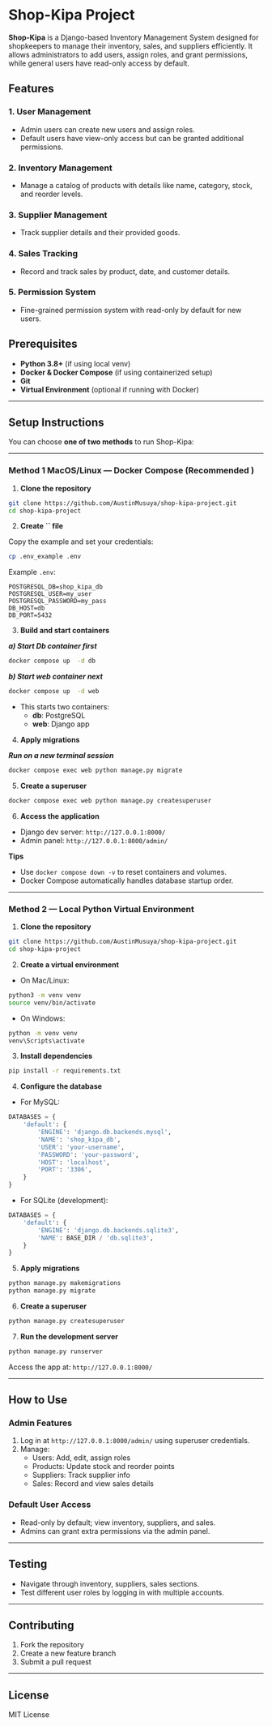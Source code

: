 # Shop-Kipa Project

**Shop-Kipa** is a Django-based Inventory Management System designed for shopkeepers to manage their inventory, sales, and suppliers efficiently. It allows administrators to add users, assign roles, and grant permissions, while general users have read-only access by default.

## Features

### 1. **User Management**

- Admin users can create new users and assign roles.
- Default users have view-only access but can be granted additional permissions.

### 2. **Inventory Management**

- Manage a catalog of products with details like name, category, stock, and reorder levels.

### 3. **Supplier Management**

- Track supplier details and their provided goods.

### 4. **Sales Tracking**

- Record and track sales by product, date, and customer details.

### 5. **Permission System**

- Fine-grained permission system with read-only by default for new users.

## Prerequisites

- **Python 3.8+** (if using local venv)
- **Docker & Docker Compose** (if using containerized setup)
- **Git**
- **Virtual Environment** (optional if running with Docker)

---

## Setup Instructions

You can choose **one of two methods** to run Shop-Kipa:

---

### **Method 1 MacOS/Linux — Docker Compose (Recommended )**

1. **Clone the repository**

```bash
git clone https://github.com/AustinMusuya/shop-kipa-project.git
cd shop-kipa-project
```

2. **Create **``** file**

Copy the example and set your credentials:

```bash
cp .env_example .env
```

Example `.env`:

```env
POSTGRESQL_DB=shop_kipa_db
POSTGRESQL_USER=my_user
POSTGRESQL_PASSWORD=my_pass
DB_HOST=db
DB_PORT=5432
```

3. **Build and start containers**

**_a) Start Db container first_**

```bash
docker compose up  -d db
```

**_b) Start web container next_**

```bash
docker compose up  -d web
```

- This starts two containers:
  - **db**: PostgreSQL
  - **web**: Django app

4. **Apply migrations**

**_Run on a new terminal session_**

```bash
docker compose exec web python manage.py migrate
```

5. **Create a superuser**

```bash
docker compose exec web python manage.py createsuperuser
```

6. **Access the application**

- Django dev server: `http://127.0.0.1:8000/`
- Admin panel: `http://127.0.0.1:8000/admin/`

**Tips**

- Use `docker compose down -v` to reset containers and volumes.
- Docker Compose automatically handles database startup order.

---

### **Method 2 — Local Python Virtual Environment**

1. **Clone the repository**

```bash
git clone https://github.com/AustinMusuya/shop-kipa-project.git
cd shop-kipa-project
```

2. **Create a virtual environment**

- On Mac/Linux:

```bash
python3 -m venv venv
source venv/bin/activate
```

- On Windows:

```bash
python -m venv venv
venv\Scripts\activate
```

3. **Install dependencies**

```bash
pip install -r requirements.txt
```

4. **Configure the database**

- For MySQL:

```python
DATABASES = {
    'default': {
        'ENGINE': 'django.db.backends.mysql',
        'NAME': 'shop_kipa_db',
        'USER': 'your-username',
        'PASSWORD': 'your-password',
        'HOST': 'localhost',
        'PORT': '3306',
    }
}
```

- For SQLite (development):

```python
DATABASES = {
    'default': {
        'ENGINE': 'django.db.backends.sqlite3',
        'NAME': BASE_DIR / 'db.sqlite3',
    }
}
```

5. **Apply migrations**

```bash
python manage.py makemigrations
python manage.py migrate
```

6. **Create a superuser**

```bash
python manage.py createsuperuser
```

7. **Run the development server**

```bash
python manage.py runserver
```

Access the app at: `http://127.0.0.1:8000/`

---

## How to Use

### Admin Features

1. Log in at `http://127.0.0.1:8000/admin/` using superuser credentials.
2. Manage:
   - Users: Add, edit, assign roles
   - Products: Update stock and reorder points
   - Suppliers: Track supplier info
   - Sales: Record and view sales details

### Default User Access

- Read-only by default; view inventory, suppliers, and sales.
- Admins can grant extra permissions via the admin panel.

---

## Testing

- Navigate through inventory, suppliers, sales sections.
- Test different user roles by logging in with multiple accounts.

---

## Contributing

1. Fork the repository
2. Create a new feature branch
3. Submit a pull request

---

## License

MIT License
